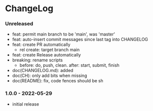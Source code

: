 # ChangeLog

### Unreleased

- feat: permit main branch to be 'main', was 'master'
- feat: auto-insert commit messages since last tag into CHANGELOG
- feat: create PR automatically
    - rel create: target branch main
- feat: create Release automatically
- breaking: rename scripts
    - before: do, push, clean. after: start, submit, finish
- doc(CHANGELOG.md): added
- doc(CH): only add bits when missing
- doc(README): fix, code fences should be sh

### 1.0.0 - 2022-05-29

- initial release

